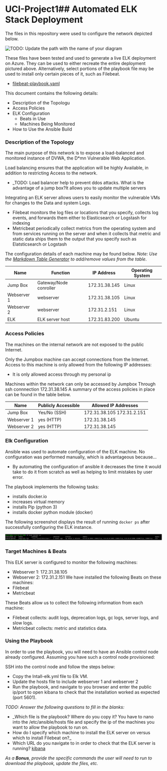 # UCI-Project1## Automated ELK Stack Deployment

The files in this repository were used to configure the network depicted below.

![TODO: Update the path with the name of your diagram](Images/diagram_filename.png)

These files have been tested and used to generate a live ELK deployment on Azure. They can be used to either recreate the entire deployment pictured above. Alternatively, select portions of the playbook file may be used to install only certain pieces of it, such as Filebeat.

  - [filebeat-playbook.yaml](https://github.com/Dalamia/UCI-Project1/blob/main/playbooks/filebeat-playbook.yml)

This document contains the following details:
- Description of the Topologu
- Access Policies
- ELK Configuration
  - Beats in Use
  - Machines Being Monitored
- How to Use the Ansible Build


### Description of the Topology

The main purpose of this network is to expose a load-balanced and monitored instance of DVWA, the D*mn Vulnerable Web Application.

Load balancing ensures that the application will be highly Available, in addition to restricting Access to the network.
- _TODO: Load balancer help to prevent ddos attacks. What is the advantage of a jump box?It allows you to update multiple servers 

Integrating an ELK server allows users to easily monitor the vulnerable VMs for changes to the Data and system Logs.
- Filebeat monitors the log files or locations that you specify, collects log events, and forwards them either to Elasticsearch or Logstash for indexing
- Metricbeat periodically collect metrics from the operating system and from services running on the server and when it collects that metric and static data ships them to the output that you specify such as Elatsticsearch or Logstash

The configuration details of each machine may be found below.
_Note: Use the [Markdown Table Generator](http://www.tablesgenerator.com/markdown_tables) to add/remove values from the table_.

| Name     | Function | IP Address | Operating System |
|----------|----------|------------|------------------|
| Jump Box | Gateway/Node conroller  |  172.31.38.145| Linux  |
| Webserver 1| webserver|  172.31.38.105 | Linux  |
| Webserver 2| webserver|  172.31.2.151 | Linux  |
| ELK     |ELK server host| 172.31.83.200 |Ubuntu|

### Access Policies

The machines on the internal network are not exposed to the public Internet. 

Only the Jumpbox machine can accept connections from the Internet. Access to this machine is only allowed from the following IP addresses:
- It is only allowed access through my personal ip

Machines within the network can only be accessed by Jumpbox
Through ssh connnection 172.31.38.145
A summary of the access policies in place can be found in the table below.

| Name     | Publicly Accessible | Allowed IP Addresses |
|----------|---------------------|----------------------|
| Jump Box | Yes/No (SSH)            | 172.31.38.105 172.31.2.151    |
| Webserver 1 |      yes (HTTP)   |  172.31.38.145                 |
| Webserver 2 |      yes (HTTP)   |  172.31.38.145              |

### Elk Configuration

Ansible was used to automate configuration of the ELK machine. No configuration was performed manually, which is advantageous because...
- By automating the configuration of ansible it decreases the time it would take to do it from scratch as well as helping to limit mistakes by user error.

The playbook implements the following tasks:
- installs docker.io
- increases virtual memory
- installs Pip (python 3)
- installs docker python module (docker)

The following screenshot displays the result of running `docker ps` after successfully configuring the ELK instance.

![Elk Docker Ps](https://github.com/Dalamia/UCI-Project1/blob/main/Images/Elk%20Docker%20ps.PNG)

### Target Machines & Beats
This ELK server is configured to monitor the following machines:
- Webserver 1: 172.31.38.105
- Webserver 2: 172.31.2.151
We have installed the following Beats on these machines:
- Filebeat
- Metricbeat

These Beats allow us to collect the following information from each machine:
- Filebeat collects:  audit logs, deprecation logs, gc logs, server logs, and slow logs.
- Metricbeat collects: metric and statistics data.

### Using the Playbook
In order to use the playbook, you will need to have an Ansible control node already configured. Assuming you have such a control node provisioned: 

SSH into the control node and follow the steps below:
- Copy the Intall-elk.yml file to Elk VM.
- Update the hosts file to include webserver 1 and webserver 2
- Run the playbook, and navigate to you browser and enter the public ip/port to open kibana to check that the installation worked as expected (port 5601).

_TODO: Answer the following questions to fill in the blanks:_
- _Which file is the playbook? Where do you copy it? You have to nano into the /etc/ansible/hosts file and specify the ip of the machines you want to allow the playbook to run on. 
- How do I specify which machine to install the ELK server on versus which to install Filebeat on?_
- Which URL do you navigate to in order to check that the ELK server is running? [kibana](http://20.98.114.15:5601/app/kibana)

_As a **Bonus**, provide the specific commands the user will need to run to download the playbook, update the files, etc._
